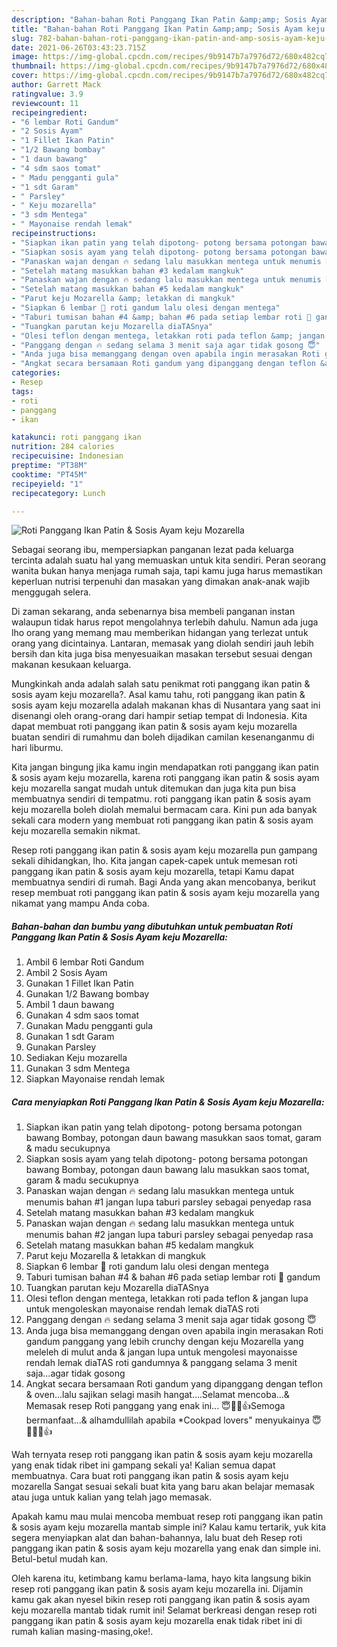 ```yaml
---
description: "Bahan-bahan Roti Panggang Ikan Patin &amp;amp; Sosis Ayam keju Mozarella yang enak dan Mudah Dibuat"
title: "Bahan-bahan Roti Panggang Ikan Patin &amp;amp; Sosis Ayam keju Mozarella yang enak dan Mudah Dibuat"
slug: 782-bahan-bahan-roti-panggang-ikan-patin-and-amp-sosis-ayam-keju-mozarella-yang-enak-dan-mudah-dibuat
date: 2021-06-26T03:43:23.715Z
image: https://img-global.cpcdn.com/recipes/9b9147b7a7976d72/680x482cq70/roti-panggang-ikan-patin-sosis-ayam-keju-mozarella-foto-resep-utama.jpg
thumbnail: https://img-global.cpcdn.com/recipes/9b9147b7a7976d72/680x482cq70/roti-panggang-ikan-patin-sosis-ayam-keju-mozarella-foto-resep-utama.jpg
cover: https://img-global.cpcdn.com/recipes/9b9147b7a7976d72/680x482cq70/roti-panggang-ikan-patin-sosis-ayam-keju-mozarella-foto-resep-utama.jpg
author: Garrett Mack
ratingvalue: 3.9
reviewcount: 11
recipeingredient:
- "6 lembar Roti Gandum"
- "2 Sosis Ayam"
- "1 Fillet Ikan Patin"
- "1/2 Bawang bombay"
- "1 daun bawang"
- "4 sdm saos tomat"
- " Madu pengganti gula"
- "1 sdt Garam"
- " Parsley"
- " Keju mozarella"
- "3 sdm Mentega"
- " Mayonaise rendah lemak"
recipeinstructions:
- "Siapkan ikan patin yang telah dipotong- potong bersama potongan bawang Bombay, potongan daun bawang masukkan saos tomat, garam &amp; madu secukupnya"
- "Siapkan sosis ayam yang telah dipotong- potong bersama potongan bawang Bombay, potongan daun bawang lalu masukkan saos tomat, garam &amp; madu secukupnya"
- "Panaskan wajan dengan 🔥 sedang lalu masukkan mentega untuk menumis bahan #1 jangan lupa taburi parsley sebagai penyedap rasa"
- "Setelah matang masukkan bahan #3 kedalam mangkuk"
- "Panaskan wajan dengan 🔥 sedang lalu masukkan mentega untuk menumis bahan #2 jangan lupa taburi parsley sebagai penyedap rasa"
- "Setelah matang masukkan bahan #5 kedalam mangkuk"
- "Parut keju Mozarella &amp; letakkan di mangkuk"
- "Siapkan 6 lembar 🍞 roti gandum lalu olesi dengan mentega"
- "Taburi tumisan bahan #4 &amp; bahan #6 pada setiap lembar roti 🍞 gandum"
- "Tuangkan parutan keju Mozarella diaTASnya"
- "Olesi teflon dengan mentega, letakkan roti pada teflon &amp; jangan lupa untuk mengoleskan mayonaise rendah lemak diaTAS roti"
- "Panggang dengan 🔥 sedang selama 3 menit saja agar tidak gosong 😇"
- "Anda juga bisa memanggang dengan oven apabila ingin merasakan Roti gandum panggang yang lebih crunchy dengan keju Mozarella yang meleleh di mulut anda &amp; jangan lupa untuk mengolesi mayonaisse rendah lemak diaTAS roti gandumnya &amp; panggang selama 3 menit saja...agar tidak gosong"
- "Angkat secara bersamaan Roti gandum yang dipanggang dengan teflon &amp; oven...lalu sajikan selagi masih hangat....Selamat mencoba...&amp; Memasak resep Roti panggang yang enak ini... 😇🙏🏻👍Semoga bermanfaat...&amp; alhamdullilah apabila *Cookpad lovers&#34; menyukainya 😇🙏🏻💚👍"
categories:
- Resep
tags:
- roti
- panggang
- ikan

katakunci: roti panggang ikan 
nutrition: 284 calories
recipecuisine: Indonesian
preptime: "PT38M"
cooktime: "PT45M"
recipeyield: "1"
recipecategory: Lunch

---
```



![Roti Panggang Ikan Patin &amp; Sosis Ayam keju Mozarella](https://img-global.cpcdn.com/recipes/9b9147b7a7976d72/680x482cq70/roti-panggang-ikan-patin-sosis-ayam-keju-mozarella-foto-resep-utama.jpg)

Sebagai seorang ibu, mempersiapkan panganan lezat pada keluarga tercinta adalah suatu hal yang memuaskan untuk kita sendiri. Peran seorang  wanita bukan hanya menjaga rumah saja, tapi kamu juga harus memastikan keperluan nutrisi terpenuhi dan masakan yang dimakan anak-anak wajib menggugah selera.

Di zaman  sekarang, anda sebenarnya bisa membeli panganan instan walaupun tidak harus repot mengolahnya terlebih dahulu. Namun ada juga lho orang yang memang mau memberikan hidangan yang terlezat untuk orang yang dicintainya. Lantaran, memasak yang diolah sendiri jauh lebih bersih dan kita juga bisa menyesuaikan masakan tersebut sesuai dengan makanan kesukaan keluarga. 



Mungkinkah anda adalah salah satu penikmat roti panggang ikan patin &amp; sosis ayam keju mozarella?. Asal kamu tahu, roti panggang ikan patin &amp; sosis ayam keju mozarella adalah makanan khas di Nusantara yang saat ini disenangi oleh orang-orang dari hampir setiap tempat di Indonesia. Kita dapat membuat roti panggang ikan patin &amp; sosis ayam keju mozarella buatan sendiri di rumahmu dan boleh dijadikan camilan kesenanganmu di hari liburmu.

Kita jangan bingung jika kamu ingin mendapatkan roti panggang ikan patin &amp; sosis ayam keju mozarella, karena roti panggang ikan patin &amp; sosis ayam keju mozarella sangat mudah untuk ditemukan dan juga kita pun bisa membuatnya sendiri di tempatmu. roti panggang ikan patin &amp; sosis ayam keju mozarella boleh diolah memalui bermacam cara. Kini pun ada banyak sekali cara modern yang membuat roti panggang ikan patin &amp; sosis ayam keju mozarella semakin nikmat.

Resep roti panggang ikan patin &amp; sosis ayam keju mozarella pun gampang sekali dihidangkan, lho. Kita jangan capek-capek untuk memesan roti panggang ikan patin &amp; sosis ayam keju mozarella, tetapi Kamu dapat membuatnya sendiri di rumah. Bagi Anda yang akan mencobanya, berikut resep membuat roti panggang ikan patin &amp; sosis ayam keju mozarella yang nikamat yang mampu Anda coba.

<!--inarticleads1-->

##### Bahan-bahan dan bumbu yang dibutuhkan untuk pembuatan Roti Panggang Ikan Patin &amp; Sosis Ayam keju Mozarella:

1. Ambil 6 lembar Roti Gandum
1. Ambil 2 Sosis Ayam
1. Gunakan 1 Fillet Ikan Patin
1. Gunakan 1/2 Bawang bombay
1. Ambil 1 daun bawang
1. Gunakan 4 sdm saos tomat
1. Gunakan  Madu pengganti gula
1. Gunakan 1 sdt Garam
1. Gunakan  Parsley
1. Sediakan  Keju mozarella
1. Gunakan 3 sdm Mentega
1. Siapkan  Mayonaise rendah lemak




<!--inarticleads2-->

##### Cara menyiapkan Roti Panggang Ikan Patin &amp; Sosis Ayam keju Mozarella:

1. Siapkan ikan patin yang telah dipotong- potong bersama potongan bawang Bombay, potongan daun bawang masukkan saos tomat, garam &amp; madu secukupnya
1. Siapkan sosis ayam yang telah dipotong- potong bersama potongan bawang Bombay, potongan daun bawang lalu masukkan saos tomat, garam &amp; madu secukupnya
1. Panaskan wajan dengan 🔥 sedang lalu masukkan mentega untuk menumis bahan #1 jangan lupa taburi parsley sebagai penyedap rasa
1. Setelah matang masukkan bahan #3 kedalam mangkuk
1. Panaskan wajan dengan 🔥 sedang lalu masukkan mentega untuk menumis bahan #2 jangan lupa taburi parsley sebagai penyedap rasa
1. Setelah matang masukkan bahan #5 kedalam mangkuk
1. Parut keju Mozarella &amp; letakkan di mangkuk
1. Siapkan 6 lembar 🍞 roti gandum lalu olesi dengan mentega
1. Taburi tumisan bahan #4 &amp; bahan #6 pada setiap lembar roti 🍞 gandum
1. Tuangkan parutan keju Mozarella diaTASnya
1. Olesi teflon dengan mentega, letakkan roti pada teflon &amp; jangan lupa untuk mengoleskan mayonaise rendah lemak diaTAS roti
1. Panggang dengan 🔥 sedang selama 3 menit saja agar tidak gosong 😇
1. Anda juga bisa memanggang dengan oven apabila ingin merasakan Roti gandum panggang yang lebih crunchy dengan keju Mozarella yang meleleh di mulut anda &amp; jangan lupa untuk mengolesi mayonaisse rendah lemak diaTAS roti gandumnya &amp; panggang selama 3 menit saja...agar tidak gosong
1. Angkat secara bersamaan Roti gandum yang dipanggang dengan teflon &amp; oven...lalu sajikan selagi masih hangat....Selamat mencoba...&amp; Memasak resep Roti panggang yang enak ini... 😇🙏🏻👍Semoga bermanfaat...&amp; alhamdullilah apabila *Cookpad lovers&#34; menyukainya 😇🙏🏻💚👍




Wah ternyata resep roti panggang ikan patin &amp; sosis ayam keju mozarella yang enak tidak ribet ini gampang sekali ya! Kalian semua dapat membuatnya. Cara buat roti panggang ikan patin &amp; sosis ayam keju mozarella Sangat sesuai sekali buat kita yang baru akan belajar memasak atau juga untuk kalian yang telah jago memasak.

Apakah kamu mau mulai mencoba membuat resep roti panggang ikan patin &amp; sosis ayam keju mozarella mantab simple ini? Kalau kamu tertarik, yuk kita segera menyiapkan alat dan bahan-bahannya, lalu buat deh Resep roti panggang ikan patin &amp; sosis ayam keju mozarella yang enak dan simple ini. Betul-betul mudah kan. 

Oleh karena itu, ketimbang kamu berlama-lama, hayo kita langsung bikin resep roti panggang ikan patin &amp; sosis ayam keju mozarella ini. Dijamin kamu gak akan nyesel bikin resep roti panggang ikan patin &amp; sosis ayam keju mozarella mantab tidak rumit ini! Selamat berkreasi dengan resep roti panggang ikan patin &amp; sosis ayam keju mozarella enak tidak ribet ini di rumah kalian masing-masing,oke!.

